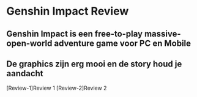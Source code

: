 # Genshin Impact Review

## Genshin Impact is een free-to-play massive-open-world adventure game voor PC en Mobile

## De graphics zijn erg mooi en de story houd je aandacht

[Review-1]Review 1
[Review-2]Review 2
